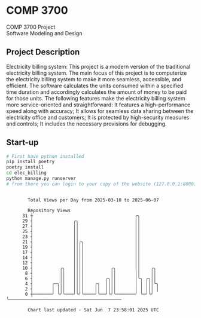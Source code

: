 # COMP 3700
COMP 3700 Project  
Software Modeling and Design
## Project Description
Electricity billing system: This project is a modern version of the traditional electricity billing system. The main focus of this project is to computerize the electricity billing system to make it more seamless, accessible, and efficient. The software calculates the units consumed within a specified time duration and accordingly calculates the amount of money to be paid for those units. The following features make the electricity billing system more service-oriented and straightforward: It features a high-performance speed along with accuracy; It allows for seamless data sharing between the electricity office and customers; It is protected by high-security measures and controls; It includes the necessary provisions for debugging.

## Start-up
```bash
# First have python installed
pip install poetry
poetry install
cd elec_billing
python manage.py runserver
# from there you can login to your copy of the website (127.0.0.1:8000), default creds are admin/admin
```

```

        Total Views per Day from 2025-03-10 to 2025-06-07

        Repository Views
      31 ┼                                      ╭╮
      29 ┤               ╭╮                     ││
      27 ┤               ││                     ││
      25 ┤               ││                     ││
      23 ┤               ││                     ││
      21 ┤               ││╭╮                   ││
      19 ┤               ││││                   ││
      17 ┤               ││││                   ││
      14 ┤               ││││                   ││
      12 ┤               ││││                   ││
      10 ┤          ╭╮   ││││          ╭╮       ││    ╭╮
       8 ┤          ││   ││││          ││       ││    ││
       6 ┤          ││   ││││        ╭╮││       │╰╮ ╭╮││
       4 ┤       ╭─╮││   ││││    ╭╮  ││││       │ │ │││╰╮
       2 ┤       │ │││   ││││    ││  ││││       │ │ │││ │
       0 ┼───────╯ ╰╯╰───╯╰╯╰────╯╰──╯╰╯╰───────╯ ╰─╯╰╯ ╰──────────────────────────────────────────

        Chart last updated - Sat Jun  7 23:58:01 2025 UTC
        
```
